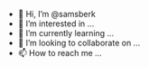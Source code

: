 - 👋 Hi, I’m @samsberk
- 👀 I’m interested in ...
- 🌱 I’m currently learning ...
- 💞️ I’m looking to collaborate on ...
- 📫 How to reach me ...

<!---
samsberk/samsberk is a ✨ special ✨ repository because its `README.md` (this file) appears on your GitHub profile.
You can click the Preview link to take a look at your changes.
--->
